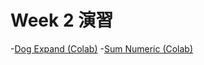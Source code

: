# Week 2 演習
-[Dog Expand (Colab)](https://colab.research.google.com/drive/1HGyujJ831Sdt6yKJFtsbsR8_xLxzUGPT?usp=sharing)
-[Sum Numeric (Colab)](https://colab.research.google.com/drive/1dkdkmqMWbcFYkhxuddsS2K4MjHj9lp-8?usp=sharing)
